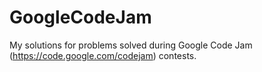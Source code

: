 # GoogleCodeJam

My solutions for problems solved during Google Code Jam (https://code.google.com/codejam) contests.
